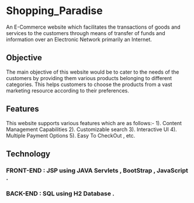 # Shopping_Paradise
An E-Commerce website which facilitates the transactions of goods and services to the customers through means of transfer of funds and information over an Electronic Network primarily an Internet.
## Objective
The main objective of this website would be to cater to the needs of the customers by providing them various products belonging to different categories. This helps customers to choose the products from a vast marketing resource according to their preferences.
## Features
This website supports various features which are as follows:-
1). Content Management Capabilities
2). Customizable search
3). Interactive UI 
4). Multiple Payment Options
5). Easy To CheckOut , etc.
## Technology
### FRONT-END : JSP using JAVA Servlets , BootStrap , JavaScript .
### BACK-END : SQL using H2 Database .

